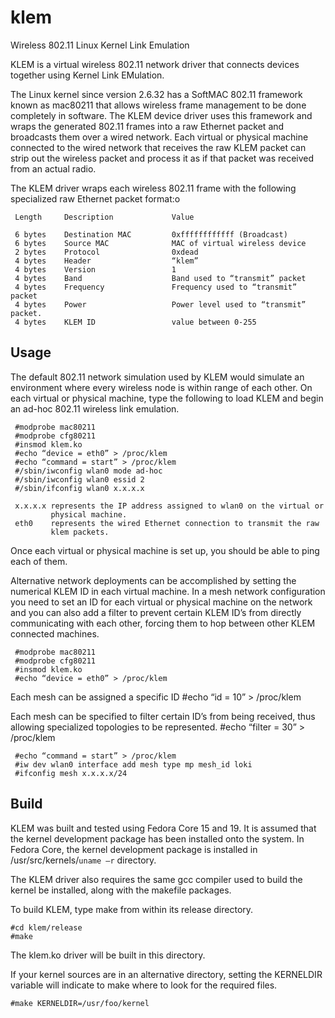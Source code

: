 klem
====

Wireless 802.11 Linux Kernel Link Emulation

KLEM is a virtual wireless 802.11 network driver that connects devices together using Kernel Link EMulation.

The Linux kernel since version 2.6.32 has a SoftMAC 802.11 framework known as mac80211 that allows wireless frame management to be done completely in software.  The KLEM device driver uses this framework and wraps the generated 802.11 frames into a raw Ethernet packet and broadcasts them over a wired network.   Each virtual or physical machine connected to the wired network that receives the raw KLEM packet can strip out the wireless packet and process it as if that packet was received from an actual radio.

The KLEM driver wraps each wireless 802.11 frame with the following specialized raw Ethernet packet format:o

     Length     Description             Value

     6 bytes    Destination MAC         0xffffffffffff (Broadcast)
     6 bytes    Source MAC              MAC of virtual wireless device
     2 bytes    Protocol                0xdead
     4 bytes    Header                  “klem”
     4 bytes    Version                 1	
     4 bytes    Band                    Band used to “transmit” packet
     4 bytes    Frequency               Frequency used to “transmit” packet
     4 bytes    Power                   Power level used to “transmit” packet.
     4 bytes    KLEM ID                 value between 0-255 

Usage
-----

The default 802.11 network simulation used by KLEM would simulate an environment where every wireless node is within range of each other.   On each virtual or physical machine, type the following to load KLEM and begin an ad-hoc 802.11 wireless link emulation.

     #modprobe mac80211
     #modprobe cfg80211
     #insmod klem.ko
     #echo “device = eth0” > /proc/klem
     #echo “command = start” > /proc/klem
     #/sbin/iwconfig wlan0 mode ad-hoc
     #/sbin/iwconfig wlan0 essid 2
     #/sbin/ifconfig wlan0 x.x.x.x

     x.x.x.x represents the IP address assigned to wlan0 on the virtual or 
             physical machine.
     eth0    represents the wired Ethernet connection to transmit the raw
             klem packets.

Once each virtual or physical machine is set up, you should be able to ping 
each of them.
 
Alternative network deployments can be accomplished by setting the numerical KLEM ID in each virtual machine.  In a mesh network configuration you need to set an ID for each virtual or physical machine on the network and you can also add a filter to prevent certain KLEM ID’s from directly communicating with each other, forcing them to hop between other KLEM connected machines.

     #modprobe mac80211
     #modprobe cfg80211
     #insmod klem.ko
     #echo “device = eth0” > /proc/klem

Each mesh can be assigned a specific ID
     #echo “id = 10” > /proc/klem

Each mesh can be specified to filter certain ID’s from being received, thus allowing specialized topologies to be represented.
     #echo “filter = 30” > /proc/klem

     #echo “command = start” > /proc/klem
     #iw dev wlan0 interface add mesh type mp mesh_id loki
     #ifconfig mesh x.x.x.x/24


Build
-----

KLEM was built and tested using Fedora Core 15 and 19.   It is assumed that the kernel development package has been installed onto the system.  In Fedora Core, the kernel development package is installed in /usr/src/kernels/`uname –r` directory.

The KLEM driver also requires the same gcc compiler used to build the kernel be installed, along with the makefile packages.

To build KLEM, type make from within its release directory.

    #cd klem/release
    #make

The klem.ko driver will be built in this directory.

If your kernel sources are in an alternative directory, setting the KERNELDIR variable will indicate to make where to look for the required files.

    #make KERNELDIR=/usr/foo/kernel




